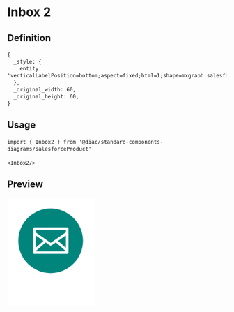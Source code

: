 # Inbox 2

## Definition

```
{
  _style: { 
    entity: 'verticalLabelPosition=bottom;aspect=fixed;html=1;shape=mxgraph.salesforce.inbox2;',
  },
  _original_width: 60,
  _original_height: 60,
}
```

## Usage

```
import { Inbox2 } from '@diac/standard-components-diagrams/salesforceProduct'

<Inbox2/>
```

## Preview

<img src="./inbox-2.png" width="200"/>
